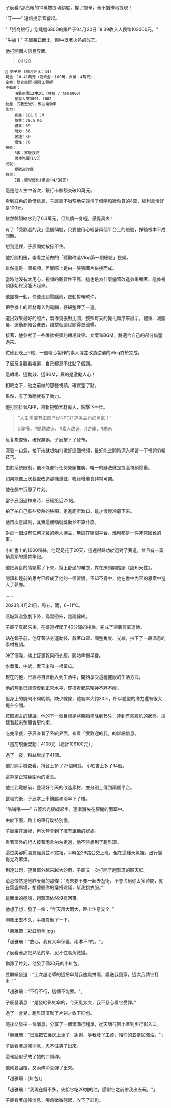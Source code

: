 子辰看?那亮眼的10萬塊提現額度，握了握拳，毫不猶豫地提現！

"叮——" 短信提示音響起。

"「招商銀行」您尾號6800的賬戶于04月20日 18:39收入人民幣102000元。"

"牛逼！" 子辰脫口而出，眼中泛著火熱的光芒。

他打開個人信息界面。

> 04/20  
```
📰 劉子辰 (綜合評比：34)  
現金：10.41萬元（投資金：100萬，負債：4萬元） 
企業：聯合商貿-開發工程師  
不動產：
    清馨家園12樓之1（月租 / 租金$900）  
    星雲大廈3001、3002
動產：五菱宏光S、雅迪電動車  
能力：  
    身高：181.5 CM  
    體重：79.5 KG  
    體質：59  
    耐力：56  
    敏捷：50  
    悟性：76  
技能：  
    S級：駕駛技巧
    男神光環(Lv2)  
成就：  
    受歡迎的我 
效果：
    E級：體型優化(漸進中4/30天)  
```

這是他人生中首次，銀行卡餘額突破10萬元。

看到紅色的負債信息，子辰毫不猶豫地先還清了借唄和微粒貸的4萬，總利息恰好是100元。

雖然餘額縮水到了6.3萬元，但無債一身輕，感覺真爽！

有了「受歡迎的我」這個稱號，只要他用心經營兩個平台上的賬號，掙錢根本不成問題。

想到這裡，子辰開始按捺不住。

他打開相冊，查看之前做的「聽勸改造Vlog第一期總結」視頻。

雖然這是一個視頻，但實際上是由一張張圖片拼接而成。

當時他沒有太用心，視頻的觀賞性不高，這也是為什麼儘管改造效果顯著，這條視頻卻始終沒能火起來。

他靈機一動，快速走到電腦前，啟動剪輯軟件。

把手機上的素材導入到電腦，仔細整理了一遍。

選出效果最好的照片，製作幾張對比圖，按照每天的變化順序來展示，體重、減脂餐、運動都結合進去，讓整個過程顯得更流暢。

接著，他參考了一些爆款視頻的轉場效果、文案和BGM，將適合自己的部分借鑒過來。

忙碌到晚上9點，一個精心製作的素人博主改造逆襲的Vlog終於完成。

子辰反复觀看幾遍，自己都忍不住點了個讚。

這轉場、這動效、這BGM，真的是激勵人心！

相較之下，他之前做的那些視頻，確實差了點。

果然，有了激勵就有了動力。

他打開抖音APP，將新視頻素材導入，點擊下一步。

>"人生需要有把自己從NPC打造為主角的勇氣！"  
>
>#穿搭，#聽勸改造，#素人改造，#逆襲，#勵志

反复檢查後，確保無誤，子辰按下了發布。

深吸一口氣，接下來就想如何做好這個視頻，最好能空閒時深入學習一下視頻剪輯技巧。

由於系統限制，他不能進行任何營銷推廣，唯一的辦法就是提高視頻質量。

如果能像上次髮型改造那樣爆紅，粉絲增量會非常可觀。

他在腦中沉思了片刻。

當子辰回過神來時，已經接近22點。

拍了拍自己有些發熱的臉頰，走進廁所漱口，這才慢慢冷靜下來。

他再次意識到，其實這個稱號獎勳並不算什麼。

對於一個沒有任何才藝的素人博主，無論在哪個平台，漲粉都是一件非常困難的事。

小紅書上的1000粉絲，他足足花了20天，這還得歸功於選對了賽道，並且有一篇鍋蓋頭的爆款筆記。

他把興奮的情緒壓了下來，換上舒適的睡衣，靠在床頭開始讀《認知天性》。

閱讀和睡前的思考已經成了他的一個習慣，不知不覺中，他在書中內容的思索中進入了夢鄉。

……

2023年4月21日，周五，雨，6~11℃。

燕城氣溫急劇下降，烏雲密佈，陰雨綿綿。

子辰早晨起來後，在樓道裡爬了40分鐘的樓梯，完成了空腹有氧運動。

站在鏡子前，他穿著貼身運動裝、戴著口罩，調整角度、光線，拍下了一段滿意的素材視頻。

沖了個澡，換上舒適乾爽的衣服，開始準備早餐。

水煮蛋、牛奶、煮玉米和一根黃瓜。

現在的他，已經將自律融入到生活中，開始享受這種健康的生活方式。

他的體重已經恢復到正常水平，穿搭看起來精神不胖不瘦。

但身上的肌肉不夠明顯，缺少線條，體脂率大約20%，所以體型的潛力還有很大提升空間。

按照網友的建議，他的下一個目標是將體脂率降到15%，達到有些腹肌的狀態，這樣看起來整體會更均衡。

吃完早餐，子辰查看了系統界面，查看「受歡迎的我」的詳細信息。

「當前現金獎勳：4100元（總計106100元）」

過了一夜，粉絲增加了41個。

他打開手機查看，抖音上多了27個粉絲，小紅書上多了14個。

這算是正常範圍內的增長。

他坐到電腦前，整理好今天的改造素材，並分別上傳到兩個平台。

整理完後，子辰拿上車鑰匙和雨傘下了樓。

"嗡嗡嗡——" 五菱宏光緩緩起步，逐漸消失在朦朧的雨幕中。

由於下雨，路上的車行駛特別慢。

子辰坐在車裡，再次體會到了擁有車輛的好處。

看著窗外的行人披著雨傘匆匆走過，他不禁想到了趙雅珊。

這位美容師朋友經濟並不寬裕，平時坐26路公交上班，但在這種天氣裡，出行變得尤為麻煩。

到達公司，望著窗外越來越大的雨，子辰又一次打開了趙雅珊的聊天框。

消息依然是他昨天發的那條：“周末要不要一起去逛街，不會占用你太多時間，就在雲盛廣場，想聽聽你的穿搭建議，幫我挑衣服。”

這簡單的邀請，趙雅珊依然沒有回覆。

他想了想，發了一條：“今天風大雨大，路上注意安全。”

剛發出去不久，手機震動了一下。

「趙雅珊：彩虹雨傘.jpg」

「趙雅珊："放心，我有大傘保護，雨淋不?的。"」

子辰看著那把熟悉的傘，忍不住嘴角微揚。

猶豫了片刻，他發了個20元的小紅包。

並繼續發道：“上次趙老師的這把傘幫我遮風擋雨，護送我回家，這次我請它打車！”

「趙雅珊："不行不行，這個不能要。"」

子辰發消息：“是發給彩虹傘的，今天風太大，我不忍心看它受罪。”

過了一會兒，趙雅珊沉默了片刻才收下紅包。

隨後又發來一條消息，分享了一個滴滴行程單，從天闊花園小區到步行街入口。

「趙雅珊："已經把它護送上車了，謝謝，等我發了工資，給你的五菱加滿油。"」

子辰看著這條消息，忍不住笑了出來。

這句話似乎成了她的口頭禪。

他剛要回覆，又兩條消息彈了出來。

「趙雅珊：{紅包}」

「趙雅珊："我現在錢不多，先給它吃20塊的油，感謝它之前帶我出去玩。"」

子辰看著這條消息，嘴角微微翹起，收下了紅包。